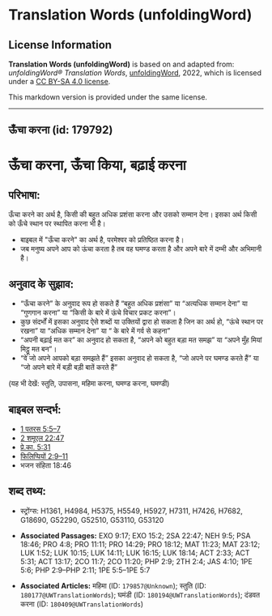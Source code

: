 # Translation Words (unfoldingWord)

## License Information

**Translation Words (unfoldingWord)** is based on and adapted from: _unfoldingWord® Translation Words_, [unfoldingWord](https://unfoldingword.org/utw), 2022, which is licensed under a [CC BY-SA 4.0 license](https://creativecommons.org/licenses/by-sa/4.0/legalcode.en).

This markdown version is provided under the same license.



--------------------------------

## ऊँचा करना (id: 179792)

ऊँचा करना, ऊँचा किया, बढ़ाई करना
===============================

परिभाषा:
--------

ऊँचा करने का अर्थ है, किसी की बहुत अधिक प्रशंसा करना और उसको सम्मान देना। इसका अर्थ किसी को ऊँचे स्थान पर स्थापित करना भी है।

* बाइबल में "ऊँचा करने" का अर्थ है, परमेश्वर को प्रतिष्ठित करना है।
* जब मनुष्य अपने आप को ऊंचा करता है तब वह घमण्ड करता है और अपने बारे में दम्भी और अभिमानी है।

अनुवाद के सुझाव:
----------------

* “ऊँचा करने” के अनुवाद रूप हो सकते हैं “बहुत अधिक प्रशंसा” या “अत्यधिक सम्मान देना” या “गुणगान करना” या “किसी के बारे में ऊंचे विचार प्रकट करना”।
* कुछ संदर्भों में इसका अनुवाद ऐसे शब्दों या उक्तियों द्वारा हो सकता है जिन का अर्थ हो, “ऊंचे स्थान पर रखना” या “अधिक सम्मान देना” या “ के बारे में गर्व से कहना”
* “अपनी बढ़ाई मत कर” का अनुवाद हो सकता है, “अपने को बहुत बड़ा मत समझ” या “अपने मुँह मियां मिट्ठू मत बन”।
* “वे जो अपने आपको बड़ा समझते हैं” इसका अनुवाद हो सकता है, “जो अपने पर घमण्ड करते हैं” या “जो अपने बारे में बड़ी बड़ी बातें करते हैं”

(यह भी देखें: स्तुति, उपासना, महिमा करना, घमण्ड करना, घमण्डी)

बाइबल सन्दर्भ:
--------------

* [1 पतरस 5:5–7](https://ref.ly/1Pet0:0)
* [2 शमूएल 22:47](https://ref.ly/2Sam0:0)
* [प्रे.का. 5:31](https://ref.ly/Acts5:31)
* [फिलिप्पियों 2:9–11](https://ref.ly/Phil2:9-Phil2:11)
* भजन संहिता 18:46

शब्द तथ्य:
----------

* स्ट्रोंग्स: H1361, H4984, H5375, H5549, H5927, H7311, H7426, H7682, G18690, G52290, G52510, G53110, G53120

* **Associated Passages:** EXO 9:17; EXO 15:2; 2SA 22:47; NEH 9:5; PSA 18:46; PRO 4:8; PRO 11:11; PRO 14:29; PRO 18:12; MAT 11:23; MAT 23:12; LUK 1:52; LUK 10:15; LUK 14:11; LUK 16:15; LUK 18:14; ACT 2:33; ACT 5:31; ACT 13:17; 2CO 11:7; 2CO 11:20; PHP 2:9; 2TH 2:4; JAS 4:10; 1PE 5:6; PHP 2:9–PHP 2:11; 1PE 5:5–1PE 5:7
* **Associated Articles:** महिमा (ID: `179857@Unknown`); स्तुति (ID: `180177@UWTranslationWords`); घमंडी (ID: `180194@UWTranslationWords`); दंडवत करना (ID: `180409@UWTranslationWords`)

